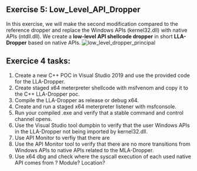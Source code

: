 ## Exercise 5: Low_Level_API_Dropper
In this exercise, we will make the second modification compared to the reference dropper and replace the Windows APIs (kernel32.dll) with native APIs (ntdll.dll).
We create a **low-level API shellcode dropper** in short **LLA-Dropper** based on native APIs. 
![low_level_dropper_principal](https://user-images.githubusercontent.com/50073731/235438881-e4af349a-0109-4d8e-80e2-730915c927f6.png)

## Exercice 4 tasks: 
1. Create a new C++ POC in Visual Studio 2019 and use the provided code for the LLA-Dropper.
2. Create staged x64 meterpreter shellcode with msfvenom and copy it to the C++ LLA-Dropper poc. 
3. Compile the LLA-Dropper as release or debug x64. 
4. Create and run a staged x64 meterpreter listener with msfconsole.
5. Run your compiled .exe and verify that a stable command and control channel opens. 
6. Use the Visual Studio tool dumpbin to verify that the user Windows APIs in the LLA-Dropper not being imported by kernel32.dll. 
7. Use API Monitor to verfiy that there are 
8. Use the API Monitor tool to verify that there are no more transitions from Windows APIs to native APIs related to the MLA-Dropper. 
9. Use x64 dbg and check where the syscall execution of each used native API comes from ? Module? Location? 
